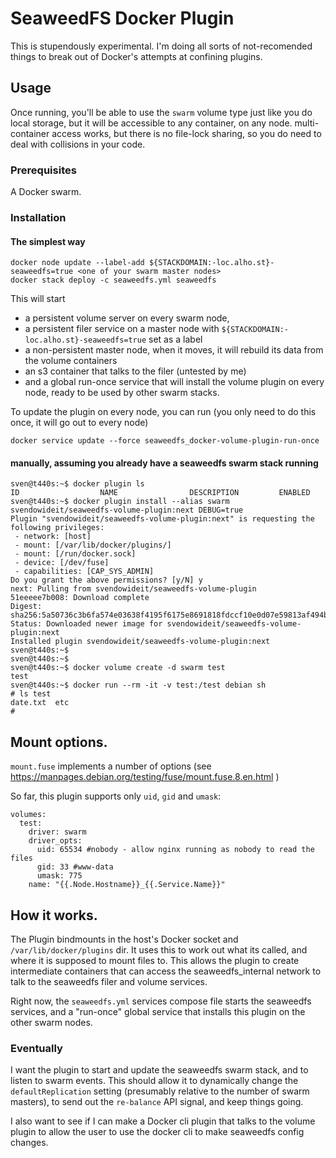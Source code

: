 # SeaweedFS Docker Plugin

This is stupendously experimental. I'm doing all sorts of not-recomended things to break out of Docker's attempts at confining plugins.


## Usage

Once running, you'll be able to use the `swarm` volume type just like you do local storage, but it will be accessible to any container, on any node.
multi-container access works, but there is no file-lock sharing, so you do need to deal with collisions in your code.

### Prerequisites

A Docker swarm.

### Installation

#### The simplest way

```
docker node update --label-add ${STACKDOMAIN:-loc.alho.st}-seaweedfs=true <one of your swarm master nodes>
docker stack deploy -c seaweedfs.yml seaweedfs
```

This will start 
* a persistent volume server on every swarm node, 
* a persistent filer service on a master node with `${STACKDOMAIN:-loc.alho.st}-seaweedfs=true` set as a label
* a non-persistent master node, when it moves, it will rebuild its data from the volume containers
* an s3 container that talks to the filer (untested by me)
* and a global run-once service that will install the volume plugin on every node, ready to be used by other swarm stacks.

To update the plugin on every node, you can run (you only need to do this once, it will go out to every node)

```
docker service update --force seaweedfs_docker-volume-plugin-run-once
```

#### manually, assuming you already have a seaweedfs swarm stack running

```
sven@t440s:~$ docker plugin ls
ID                  NAME                DESCRIPTION         ENABLED
sven@t440s:~$ docker plugin install --alias swarm svendowideit/seaweedfs-volume-plugin:next DEBUG=true
Plugin "svendowideit/seaweedfs-volume-plugin:next" is requesting the following privileges:
 - network: [host]
 - mount: [/var/lib/docker/plugins/]
 - mount: [/run/docker.sock]
 - device: [/dev/fuse]
 - capabilities: [CAP_SYS_ADMIN]
Do you grant the above permissions? [y/N] y
next: Pulling from svendowideit/seaweedfs-volume-plugin
51eeeee7b008: Download complete 
Digest: sha256:5a50736c3b6fa574e03638f4195f6175e8691818fdccf10e0d07e59813af494b
Status: Downloaded newer image for svendowideit/seaweedfs-volume-plugin:next
Installed plugin svendowideit/seaweedfs-volume-plugin:next
sven@t440s:~$ 
sven@t440s:~$ 
sven@t440s:~$ docker volume create -d swarm test
test
sven@t440s:~$ docker run --rm -it -v test:/test debian sh
# ls test
date.txt  etc
# 
```

## Mount options.

`mount.fuse` implements a number of options (see https://manpages.debian.org/testing/fuse/mount.fuse.8.en.html )

So far, this plugin supports only `uid`, `gid` and `umask`:

```
volumes:
  test:
    driver: swarm
    driver_opts:
      uid: 65534 #nobody - allow nginx running as nobody to read the files
      gid: 33 #www-data
      umask: 775
    name: "{{.Node.Hostname}}_{{.Service.Name}}"
```

## How it works.

The Plugin bindmounts in the host's Docker socket and `/var/lib/docker/plugins` dir. It uses this to work out what its called, and where it is supposed to mount files to. This allows the plugin to create intermediate containers that can access the seaweedfs_internal network to talk to the seaweedfs filer and volume services.

Right now, the `seaweedfs.yml` services compose file starts the seaweedfs services, and a "run-once" global service that installs this plugin on the other swarm nodes.

### Eventually

I want the plugin to start and update the seaweedfs swarm stack, and to listen to swarm events. This should allow it to dynamically change the
`defaultReplication` setting (presumably relative to the number of swarm masters), to send out the `re-balance` API signal, and keep things going.

I also want to see if I can make a Docker cli plugin that talks to the volume plugin to allow the user to use the docker cli to make seaweedfs config changes.


